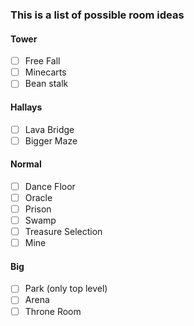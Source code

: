 ### This is a list of possible room ideas

#### Tower
- [ ] Free Fall
- [ ] Minecarts
- [ ] Bean stalk

#### Hallays
- [ ] Lava Bridge
- [ ] Bigger Maze

#### Normal
- [ ] Dance Floor
- [ ] Oracle
- [ ] Prison
- [ ] Swamp
- [ ] Treasure Selection
- [ ] Mine

#### Big
- [ ] Park (only top level)
- [ ] Arena
- [ ] Throne Room
